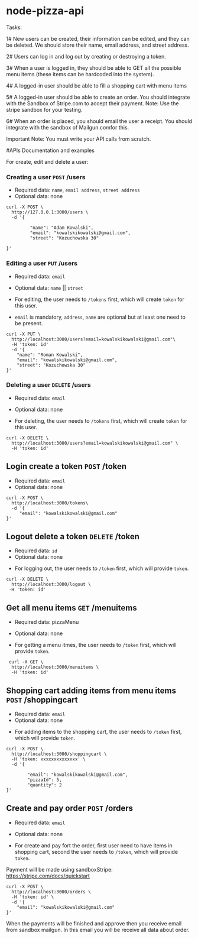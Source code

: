 # node-pizza-api

Tasks:

1# New users can be created, their information can be edited, and they can be deleted. We should store their name, email address, and street address.

2# Users can log in and log out by creating or destroying a token.

3# When a user is logged in, they should be able to GET all the possible menu items (these items can be hardcoded into the system).

4# A logged-in user should be able to fill a shopping cart with menu items

5# A logged-in user should be able to create an order. You should integrate with the Sandbox of Stripe.com to accept their payment. Note: Use the stripe sandbox for your testing.

6# When an order is placed, you should email the user a receipt. You should integrate with the sandbox of Mailgun.comfor this.

Important Note: You must write your API calls from scratch.

#APIs Documentation and examples

For create, edit and delete a user:

### Creating a user `POST` /users

- Required data: `name`, `email address`, `street address`
- Optional data: none

```
curl -X POST \
  http://127.0.0.1:3000/users \
  -d '{

         "name": "Adam Kowalski",
         "email": "kowalskikowalski@gmail.com",
         "street": "Kozuchowska 30"

}'
```

### Editing a user `PUT` /users

- Required data: `email`
- Optional data: `name` || `street`

- For editing, the user needs to `/tokens` first, which will create `token` for this user.
- `email` is mandatory, `address`, `name` are optional but at least one need to be present.

```
curl -X PUT \
  http://localhost:3000/users?email=kowalskikowalski@gmail.com"\
  -H 'token: id'
  -d '{
    "name": "Roman Kowalski",
    "email": "kowalskikowalski@gmail.com",
    "street": "Kozuchowska 30"
}'
```

### Deleting a user `DELETE` /users

- Required data: `email`
- Optional data: none

- For deleting, the user needs to `/tokens` first, which will create `token` for this user.

```
curl -X DELETE \
  http://localhost:3000/users?email=kowalskikowalski@gmail.com" \
  -H 'token: id'
```

## Login create a token `POST` /token

- Required data: `email`
- Optional data: none

```
curl -X POST \
  http://localhost:3000/tokens\
  -d '{
	 "email": "kowalskikowalski@gmail.com"
}'
```

## Logout delete a token `DELETE` /token

- Required data: `id`
- Optional data: none

* For logging out, the user needs to `/token` first, which will provide `token`.

```
curl -X DELETE \
  http://localhost:3000/logout \
 -H 'token: id'
```

## Get all menu items `GET` /menuitems

- Required data: pizzaMenu
- Optional data: none

- For getting a menu itmes, the user needs to `/token` first, which will provide `token`.

```
 curl -X GET \
  http://localhost:3000/menuitems \
  -H 'token: id'
```

## Shopping cart adding items from menu items `POST` /shoppingcart

- Required data: `email`
- Optional data: none

* For adding items to the shopping cart, the user needs to `/token` first, which will provide `token`.

```
curl -X POST \
  http://localhost:3000/shoppingcart \
  -H 'token: xxxxxxxxxxxxxx' \
  -d '{

        "email": "kowalskikowalski@gmail.com",
        "pizzaId": 5,
        "quantity": 2
}'
```

## Create and pay order `POST` /orders

- Required data: `email`
- Optional data: none

- For create and pay fort the order, first user need to have items in shopping cart, second the user needs to `/token`, which will provide `token`.

Payment will be made using sandboxStripe:
https://stripe.com/docs/quickstart

```
curl -X POST \
  http://localhost:3000/orders \
  -H 'token: id' \
  -d '{
	"email": "kowalskikowalski@gmail.com"
}'
```

When the payments will be finished and approve then you receive email from sandbox mailgun. In this email you will be receive all data about order.
